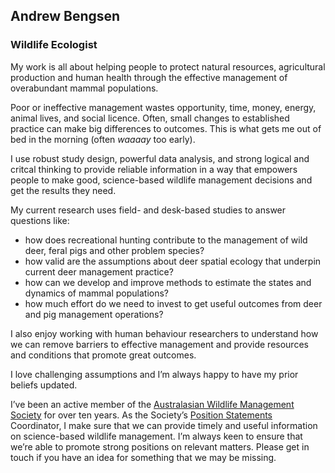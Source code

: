 Andrew Bengsen
--------------

### Wildlife Ecologist

My work is all about helping people to protect natural resources,
agricultural production and human health through the effective
management of overabundant mammal populations.

Poor or ineffective management wastes opportunity, time, money, energy,
animal lives, and social licence. Often, small changes to established
practice can make big differences to outcomes. This is what gets me out
of bed in the morning (often *waaaay* too early).

I use robust study design, powerful data analysis, and strong logical
and critcal thinking to provide reliable information in a way that
empowers people to make good, science-based wildlife management
decisions and get the results they need.

My current research uses field- and desk-based studies to answer
questions like:

-   how does recreational hunting contribute to the management of wild
    deer, feral pigs and other problem species?
-   how valid are the assumptions about deer spatial ecology that
    underpin current deer management practice?
-   how can we develop and improve methods to estimate the states and
    dynamics of mammal populations?
-   how much effort do we need to invest to get useful outcomes from
    deer and pig management operations?

I also enjoy working with human behaviour researchers to understand how
we can remove barriers to effective management and provide resources and
conditions that promote great outcomes.

I love challenging assumptions and I’m always happy to have my prior
beliefs updated.

I’ve been an active member of the [Australasian Wildlife Management
Society](https://www.awms.org.au/) for over ten years. As the Society’s
[Position Statements](https://www.awms.org.au/Position-Statements)
Coordinator, I make sure that we can provide timely and useful
information on science-based wildlife management. I’m always keen to
ensure that we’re able to promote strong positions on relevant matters.
Please get in touch if you have an idea for something that we may be
missing.
